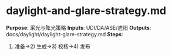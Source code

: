 # daylight-and-glare-strategy.md

**Purpose**: 采光与眩光策略
**Inputs**: UDI/DA/ASE/遮阳
**Outputs**: docs/daylight/daylight-glare-strategy.md
**Steps**:

1. 准备→2) 生成→3) 校核→4) 发布
